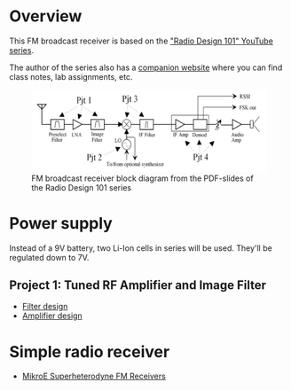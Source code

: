 # Overview
This FM broadcast receiver is based on the ["Radio Design 101" YouTube series](https://www.youtube.com/watch?v=r_p7AHsSOdw&list=PL9Ox3wpnB0kqekAyz6blg4YdvoEMoJNJY).

The author of the series also has a [companion website](https://ecefiles.org/rf-design/) where you can find class notes, lab assignments, etc. 

<figure>
    <img src="./doc/RadioBlockDiagram.png" width="600" alt="missing" />
    <figcaption>FM broadcast receiver block diagram from the PDF-slides of the Radio Design 101 series</figcaption>
</figure>

# Power supply
Instead of a 9V battery, two Li-Ion cells in series will be used.  They'll be regulated down to 7V.

## Project 1: Tuned RF Amplifier and Image Filter 
* [Filter design](./Filters.ipynb)
* [Amplifier design](./amplifier.ipynb)


# Simple radio receiver
* [MikroE Superheterodyne FM Receivers](https://www.mikroe.com/ebooks/radio-receivers-from-crystal-set-to-stereo/superheterodyne-fm-receivers)
